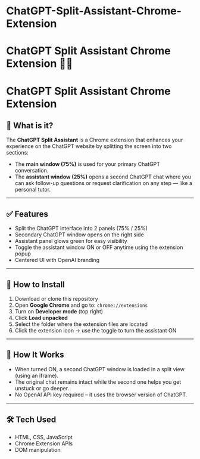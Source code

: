 # ChatGPT-Split-Assistant-Chrome-Extension
# ChatGPT Split Assistant Chrome Extension 🧠💬

# ChatGPT Split Assistant Chrome Extension

## 🧠 What is it?

The **ChatGPT Split Assistant** is a Chrome extension that enhances your experience on the ChatGPT website by splitting the screen into two sections:

- The **main window (75%)** is used for your primary ChatGPT conversation.
- The **assistant window (25%)** opens a second ChatGPT chat where you can ask follow-up questions or request clarification on any step — like a personal tutor.

---

## ✅ Features

- Split the ChatGPT interface into 2 panels (75% / 25%)
- Secondary ChatGPT window opens on the right side
- Assistant panel glows green for easy visibility
- Toggle the assistant window ON or OFF anytime using the extension popup
- Centered UI with OpenAI branding

---

## 🚀 How to Install

1. Download or clone this repository
2. Open **Google Chrome** and go to: `chrome://extensions`
3. Turn on **Developer mode** (top right)
4. Click **Load unpacked**
5. Select the folder where the extension files are located
6. Click the extension icon → use the toggle to turn the assistant ON

---

## 🔧 How It Works

- When turned ON, a second ChatGPT window is loaded in a split view (using an iframe).
- The original chat remains intact while the second one helps you get unstuck or go deeper.
- No OpenAI API key required – it uses the browser version of ChatGPT.

---

## 🛠 Tech Used

- HTML, CSS, JavaScript
- Chrome Extension APIs
- DOM manipulation




